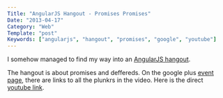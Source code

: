 ```yaml
---
Title: "AngularJS Hangout - Promises Promises"
Date: "2013-04-17"
Category: "Web"
Template: "post"
Keywords: ["angularjs", "hangout", "promises", "google", "youtube"]
---
```


I somehow managed to find my way into an [AngularJS hangout](https://plus.google.com/u/0/events/cljavmi7kpup1fso43k3fkpk2eg "AngularJS Promises").

The hangout is about promises and deffereds. On the google plus [event page](https://plus.google.com/u/0/events/cljavmi7kpup1fso43k3fkpk2eg "Angularjs Promises Event Page"), there are links to all the plunkrs in the video. Here is the direct [youtube link](https://www.youtube.com/watch?v=XLaYaaq2Miw "Angularjs Promises Youtube").
